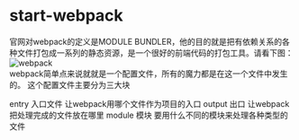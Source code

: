 # start-webpack
官网对webpack的定义是MODULE BUNDLER，他的目的就是把有依赖关系的各种文件打包成一系列的静态资源，是一个很好的前端代码的打包工具。请看下图：
![webpack](https://pic2.zhimg.com/55fb7d622403852ff7533c6da5c620cd_b.png)  
webpack简单点来说就就是一个配置文件，所有的魔力都是在这一个文件中发生的。 这个配置文件主要分为三大块

entry 入口文件 让webpack用哪个文件作为项目的入口
output 出口 让webpack把处理完成的文件放在哪里
module 模块 要用什么不同的模块来处理各种类型的文件
